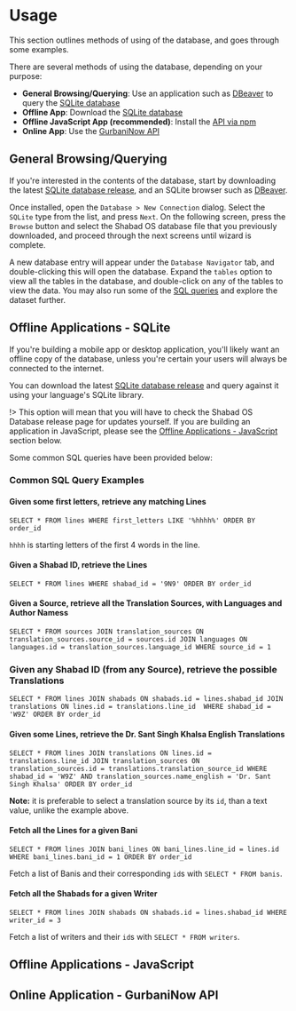# Usage

This section outlines methods of using of the database, and goes through some examples.

There are several methods of using the database, depending on your purpose:
- **General Browsing/Querying**: Use an application such as [DBeaver](https://dbeaver.io/) to query the  [SQLite database](https://github.com/ShabadOS/database/releases)
- **Offline App**: Download the [SQLite database](https://github.com/ShabadOS/database/releases)
- **Offline JavaScript App (recommended)**: Install the [API via npm](installation#npm)
- **Online App**: Use the [GurbaniNow API](https://github.com/GurbaniNow/api)

## General Browsing/Querying
If you're interested in the contents of the database, start by downloading the latest
[SQLite database release](https://github.com/ShabadOS/database/releases), and an SQLite browser such as [DBeaver](https://dbeaver.io/).

Once installed, open the `Database > New Connection` dialog. Select the `SQLite` type from the list, and press `Next`. On the following screen, press the `Browse` button and select the Shabad OS database file that you previously downloaded, and proceed through the next screens until wizard is complete.

A new database entry will appear under the `Database Navigator` tab, and double-clicking this will open the database. Expand the `tables` option to view all the tables in the database, and double-click on any of the tables to view the data. You may also run some of the [SQL queries](#Offline-Applications-SQLite) and explore the dataset further.

## Offline Applications - SQLite
If you're building a mobile app or desktop application, you'll likely want an offline copy of the database, unless you're certain your users will always be connected to the internet.

You can download the latest [SQLite database release](https://github.com/ShabadOS/database/releases) and query against it using your language's SQLite library.

!> This option will mean that you will have to check the Shabad OS Database release page for updates yourself. If you are building an application in JavaScript, please see the [Offline Applications - JavaScript](#Offline-Applications-JavaScript) section below.

Some common SQL queries have been provided below:

### Common SQL Query Examples

#### Given some first letters, retrieve any matching Lines
`SELECT * FROM lines WHERE first_letters LIKE '%hhhh%' ORDER BY order_id`


`hhhh` is starting letters of the first 4 words in the line.

#### Given a Shabad ID, retrieve the Lines
`SELECT * FROM lines WHERE shabad_id = '9N9' ORDER BY order_id`

#### Given a Source, retrieve all the Translation Sources, with Languages and Author Namess
`
SELECT * FROM sources
JOIN translation_sources ON translation_sources.source_id = sources.id
JOIN languages ON languages.id = translation_sources.language_id
WHERE source_id = 1
`

### Given any Shabad ID (from any Source), retrieve the possible Translations
`
SELECT * FROM lines
JOIN shabads ON shabads.id = lines.shabad_id
JOIN translations ON lines.id = translations.line_id 
WHERE shabad_id = 'W9Z'
ORDER BY order_id
`

#### Given some Lines, retrieve the Dr. Sant Singh Khalsa English Translations
`
SELECT * FROM lines
JOIN translations ON lines.id = translations.line_id
JOIN translation_sources ON translation_sources.id = translations.translation_source_id
WHERE shabad_id = 'W9Z'
AND translation_sources.name_english = 'Dr. Sant Singh Khalsa'
ORDER BY order_id
`

**Note:** it is preferable to select a translation source by its `id`, than a text value, unlike the example above.

#### Fetch all the Lines for a given Bani
`
SELECT * FROM lines
JOIN bani_lines ON bani_lines.line_id = lines.id
WHERE bani_lines.bani_id = 1
ORDER BY order_id
`

Fetch a list of Banis and their corresponding `id`s with `SELECT * FROM banis`.

#### Fetch all the Shabads for a given Writer

`
SELECT * FROM lines
JOIN shabads ON shabads.id = lines.shabad_id
WHERE writer_id = 3
`

Fetch a list of writers and their `id`s with `SELECT * FROM writers`.

## Offline Applications - JavaScript

## Online Application - GurbaniNow API